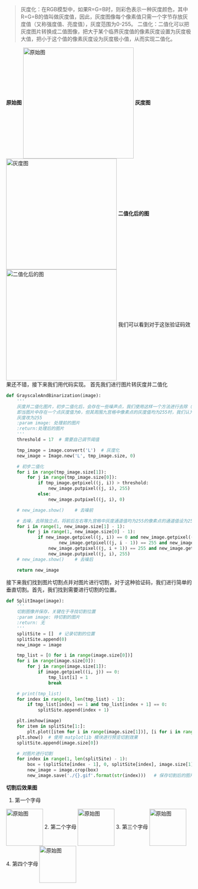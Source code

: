 
> 灰度化：在RGB模型中，如果R=G=B时，则彩色表示一种灰度颜色，其中R=G=B的值叫做灰度值，因此，灰度图像每个像素值只需一个字节存放灰度值（又称强度值、亮度值），灰度范围为0-255。
>  二值化：二值化可以把灰度图片转换成二值图像，把大于某个临界灰度值的像素灰度设置为灰度极大值，把小于这个值的像素灰度设为灰度极小值，从而实现二值化。

**原始图**
<img src="https://img-blog.csdnimg.cn/20190927145950285.gif" width="300" hegiht="313" align=center alt="原始图"/>
**灰度图**
<img src="https://img-blog.csdnimg.cn/20190927145226527.gif" width="300" hegiht="313" align=center alt="灰度图"/>
**二值化后的图**
<img src="https://img-blog.csdnimg.cn/20190927150136434.gif" width="300" hegiht="313" align=center alt="二值化后的图"/>
我们可以看到对于这张验证码效果还不错，接下来我们用代码实现。
首先我们进行图片转灰度并二值化
```python
def GrayscaleAndBinarization(image):
    '''
    灰度并二值化图片，初步二值化后，会存在一些噪声点，我们使用这样一个方法进行去除（不能实现完全去除），
    即当图片中存在一个点灰度值为0，但其周围九宫格中像素点的灰度值均为255时，我们认为这个点为孤立点，将其
    灰度改为255
    :param image: 处理前的图片
    :return:处理后的图片
    '''
    threshold = 17  # 需要自己调节阈值

    tmp_image = image.convert('L')  # 灰度化
    new_image = Image.new('L', tmp_image.size, 0)

    # 初步二值化
    for i in range(tmp_image.size[1]):
        for j in range(tmp_image.size[0]):
            if tmp_image.getpixel((j, i)) > threshold:
                new_image.putpixel((j, i), 255)
            else:
                new_image.putpixel((j, i), 0)

    # new_image.show()    # 去噪前

    # 去噪，去除独立点，将前后左右等九宫格中灰度通道值均为255的像素点的通道值设为255
    for i in range(1, new_image.size[1] - 1):
        for j in range(1, new_image.size[0] - 1):
            if new_image.getpixel((j, i)) == 0 and new_image.getpixel((j - 1, i)) == 255 and new_image.getpixel((j + 1, i)) == 255 and \
                    new_image.getpixel((j, i - 1)) == 255 and new_image.getpixel((j - 1, i - 1)) == 255 and new_image.getpixel((j + 1, i - 1)) == 255 and\
                new_image.getpixel((j, i + 1)) == 255 and new_image.getpixel((j - 1, i + 1)) == 255 and new_image.getpixel((j + 1, i + 1)) == 255:
                new_image.putpixel((j, i), 255)
    # new_image.show()    # 去噪后

    return new_image
```
接下来我们找到图片切割点并对图片进行切割，对于这种验证码，我们进行简单的垂直切割。首先，我们找到需要进行切割的位置。
```python
def SplitImage(image):
    '''
    切割图像并保存，关键在于寻找切割位置
    :param image: 待切割的图片
    :return: 无
    '''
    splitSite = []	# 记录切割的位置
    splitSite.append(0)
    new_image = image

    tmp_list = [0 for i in range(image.size[0])]
    for i in range(image.size[0]):
        for j in range(image.size[1]):
            if image.getpixel((i, j)) == 0:
                tmp_list[i] = 1
                break

    # print(tmp_list)
    for index in range(0, len(tmp_list) - 1):
        if tmp_list[index] == 1 and tmp_list[index + 1] == 0:
            splitSite.append(index + 1)

    plt.imshow(image)
    for item in splitSite[1:]:
        plt.plot([item for i in range(image.size[1])], [i for i in range(image.size[1])])
    plt.show()	# 使用 matplotlib 模块进行预览切割效果
    splitSite.append(image.size[0])

    # 对图片进行切割
    for index in range(1, len(splitSite) - 1):
        box = (splitSite[index - 1], 0, splitSite[index], image.size[1])	# box中四个参数，分别为距离图片左侧、上侧、右侧、下侧的像素距离
        new_image = image.crop(box)
        new_image.save('./{}.gif'.format(str(index)))	# 保存切割后的图片，位置在当前目录
```
**切割后效果图**
1. 第一个字母
<img src="https://img-blog.csdnimg.cn/20190927151119477.gif" width="100" hegiht="113" align=center alt="原始图"/>
2. 第二个字母
<img src="https://img-blog.csdnimg.cn/20190927151138492.gif" width="100" hegiht="113" align=center alt="原始图"/>
3. 第三个字母
<img src="https://img-blog.csdnimg.cn/2019092715114624.gif" width="100" hegiht="113" align=center alt="原始图"/>
4. 第四个字母
<img src="https://img-blog.csdnimg.cn/20190927151152679.gif" width="100" hegiht="113" align=center alt="原始图"/>


